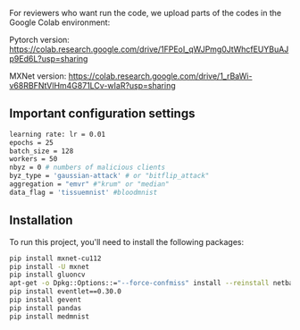 For reviewers who want run the code, we upload parts of the codes in the Google Colab environment:

Pytorch version: https://colab.research.google.com/drive/1FPEoI_qWJPmg0JtWhcfEUYBuAJp9Ed6L?usp=sharing

MXNet version: https://colab.research.google.com/drive/1_rBaWi-v68RBFNtVlHm4G871LCv-wIaR?usp=sharing
## Important configuration settings
```bash
learning rate: lr = 0.01
epochs = 25
batch_size = 128
workers = 50
nbyz = 0 # numbers of malicious clients 
byz_type = 'gaussian-attack' # or "bitflip_attack"
aggregation = "emvr" #"krum" or "median"
data_flag = 'tissuemnist' #bloodmnist
```
## Installation
To run this project, you'll need to install the following packages:

```bash
pip install mxnet-cu112
pip install -U mxnet
pip install gluoncv
apt-get -o Dpkg::Options::="--force-confmiss" install --reinstall netbase
pip install eventlet==0.30.0
pip install gevent
pip install pandas
pip install medmnist
```
